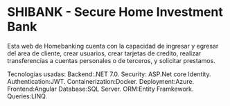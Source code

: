 # SHIBANK - Secure Home Investment Bank
Esta web de Homebanking cuenta con la capacidad de ingresar y egresar del area de cliente, crear usuarios, crear tarjetas de credito, realizar transferencias a cuentas personales o de terceros, y solicitar prestamos.

Tecnologias usadas:
  Backend:.NET 7.0.
  Security: ASP.Net core Identity.
  Authentication:JWT.
  Containerization:Docker.
  Deployment:Azure.
  Frontend:Angular
  Database:SQL Server.
  ORM:Entity Framkework.
  Queries:LINQ.
